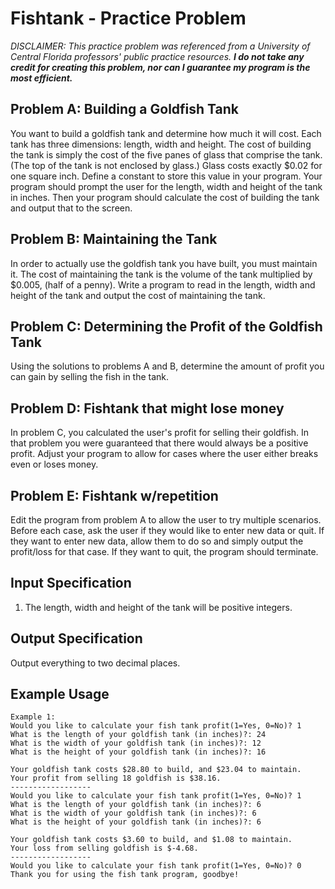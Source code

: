 # Fishtank - Practice Problem

*DISCLAIMER: This practice problem was referenced from a University of Central Florida professors' public practice resources. __I do not take any credit for creating this problem, nor can I guarantee my program is the most efficient.__*

## Problem A: Building a Goldfish Tank
You want to build a goldfish tank and determine how much it will cost. Each tank has three dimensions: length, width and height. The cost of building the tank is simply the cost of the five panes of glass that comprise the tank. (The top of the tank is not enclosed by glass.) Glass costs exactly $0.02 for one square inch. Define a constant to store this value in your program. Your program should prompt the user for the length, width and height of the tank in inches. Then your program should calculate the cost of building the tank and output that to the screen.

## Problem B: Maintaining the Tank
In order to actually use the goldfish tank you have built, you must maintain it. The cost of maintaining the tank is the volume of the tank multiplied by $0.005, (half of a penny). Write a program to read in the length, width and height of the tank and output the cost of maintaining the tank. 

## Problem C: Determining the Profit of the Goldfish Tank
Using the solutions to problems A and B, determine the amount of profit you can gain by selling the fish in the tank.

## Problem D: Fishtank that might lose money
In problem C, you calculated the user's profit for selling their goldfish. In that problem you were guaranteed that there would always be a positive profit. Adjust your program to allow for cases where the user either breaks even or loses money.

## Problem E: Fishtank w/repetition
Edit the program from problem A to allow the user to try multiple scenarios. Before each case, ask the user if they would like to enter new data or quit. If they want to enter new data, allow them to do so and simply output the profit/loss for that case. If they want to quit, the program should terminate.

## Input Specification
1. The length, width and height of the tank will be positive integers.

## Output Specification
Output everything to two decimal places.

## Example Usage

```
Example 1:
Would you like to calculate your fish tank profit(1=Yes, 0=No)? 1
What is the length of your goldfish tank (in inches)?: 24
What is the width of your goldfish tank (in inches)?: 12
What is the height of your goldfish tank (in inches)?: 16

Your goldfish tank costs $28.80 to build, and $23.04 to maintain.
Your profit from selling 18 goldfish is $38.16.
------------------
Would you like to calculate your fish tank profit(1=Yes, 0=No)? 1
What is the length of your goldfish tank (in inches)?: 6
What is the width of your goldfish tank (in inches)?: 6
What is the height of your goldfish tank (in inches)?: 6

Your goldfish tank costs $3.60 to build, and $1.08 to maintain.
Your loss from selling goldfish is $-4.68.
------------------
Would you like to calculate your fish tank profit(1=Yes, 0=No)? 0
Thank you for using the fish tank program, goodbye!
```
